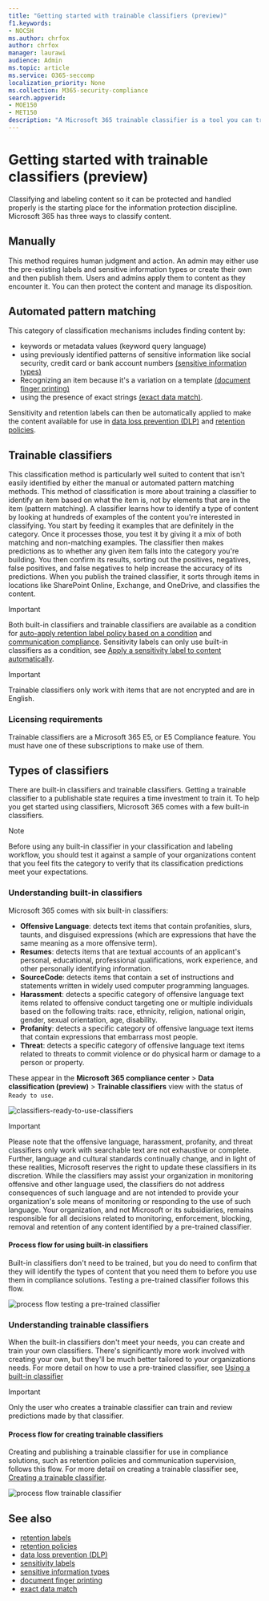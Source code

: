 ```yaml
---
title: "Getting started with trainable classifiers (preview)"
f1.keywords:
- NOCSH
ms.author: chrfox
author: chrfox
manager: laurawi
audience: Admin
ms.topic: article
ms.service: O365-seccomp
localization_priority: None
ms.collection: M365-security-compliance
search.appverid: 
- MOE150
- MET150
description: "A Microsoft 365 trainable classifier is a tool you can train to recognize various types of content by giving it positive and negative samples to look at. Once the classifier is trained, you confirm that its results are accurate. Then you use it to search through your organization's content and classify it to apply retention or sensitivity labels or include it in data loss prevention (DLP) or retention policies."
---
```


# Getting started with trainable classifiers (preview)

Classifying and labeling content so it can be protected and handled properly is the starting place for the information protection discipline. Microsoft 365 has three ways to classify content.

## Manually

This method requires human judgment and action. An admin may either use the pre-existing labels and sensitive information types or create their own and then publish them. Users and admins apply them to content as they encounter it. You can then protect the content and manage its disposition.

## Automated pattern matching

This category of classification mechanisms includes finding content by:

- keywords or metadata values (keyword query language)
- using previously identified patterns of sensitive information like social security, credit card or bank account numbers [(sensitive information types)](what-the-sensitive-information-types-look-for.md)
- Recognizing an item because it's a variation on a template [(document finger printing)](document-fingerprinting.md)
- using the presence of exact strings [(exact data match)](create-custom-sensitive-information-types-with-exact-data-match-based-classification.md).

Sensitivity and retention labels can then be automatically applied to make the content available for use in [data loss prevention (DLP)](data-loss-prevention-policies.md) and [retention policies](retention-policies.md).

## Trainable classifiers

This classification method is particularly well suited to content that isn't easily identified by either the manual or automated pattern matching methods. This method of classification is more about training a classifier to identify an item based on what the item is, not by elements that are in the item (pattern matching). A classifier learns how to identify a type of content by looking at hundreds of examples of the content you're interested in classifying. You start by feeding it examples that are definitely in the category. Once it processes those, you test it by giving it a mix of both matching and non-matching examples. The classifier then makes predictions as to whether any given item falls into the category you're building. You then confirm its results, sorting out the positives, negatives, false positives, and false negatives to help increase the accuracy of its predictions. When you publish the trained classifier, it sorts through items in locations like SharePoint Online, Exchange, and OneDrive, and classifies the content.

> [!IMPORTANT]
> Both built-in classifiers and trainable classifiers are available as a condition for [auto-apply retention label policy based on a condition](labels.md#applying-a-retention-label-automatically-based-on-conditions) and [communication compliance](communication-compliance.md). Sensitivity labels can only use built-in classifiers as a condition, see [Apply a sensitivity label to content automatically](apply-sensitivity-label-automatically.md).

> [!IMPORTANT]
> Trainable classifiers only work with items that are not encrypted and are in English.

### Licensing requirements

Trainable classifiers are a Microsoft 365 E5, or E5 Compliance feature. You must have one of these subscriptions to make use of them.

## Types of classifiers

There are built-in classifiers and trainable classifiers. Getting a trainable classifier to a publishable state requires a time investment to train it. To help you get started using classifiers, Microsoft 365 comes with a few built-in classifiers.

> [!NOTE]
> Before using any built-in classifier in your classification and labeling workflow, you should test it against a sample of your organizations content that you feel fits the category to verify that its classification predictions meet your expectations.

### Understanding built-in classifiers

Microsoft 365 comes with six built-in classifiers:

- **Offensive Language**: detects text items that contain profanities, slurs, taunts, and disguised expressions (which are expressions that have the same meaning as a more offensive term).
- **Resumes**: detects items that are textual accounts of an applicant's personal, educational, professional qualifications, work experience, and other personally identifying information.
- **SourceCode**: detects items that contain a set of instructions and statements written in widely used computer programming languages.
- **Harassment**: detects a specific category of offensive language text items related to offensive conduct targeting one or multiple individuals based on the following traits: race, ethnicity, religion, national origin, gender, sexual orientation, age, disability.
- **Profanity**: detects a specific category of offensive language text items that contain expressions that embarrass most people.
- **Threat**: detects a specific category of offensive language text items related to threats to commit violence or do physical harm or damage to a person or property.

These appear in the **Microsoft 365 compliance center** > **Data classification (preview)** > **Trainable classifiers** view with the status of `Ready to use`.

![classifiers-ready-to-use-classifiers](../media/classifiers-ready-to-use-classifiers.png)

> [!IMPORTANT]
> Please note that the offensive language, harassment, profanity, and threat classifiers only work with searchable text are not exhaustive or complete.  Further, language and cultural standards continually change, and in light of these realities, Microsoft reserves the right to update these classifiers in its discretion. While the classifiers may assist your organization in monitoring offensive and other language used, the classifiers do not address consequences of such language and are not intended to provide your organization's sole means of monitoring or responding to the use of such language. Your organization, and not Microsoft or its subsidiaries, remains responsible for all decisions related to monitoring, enforcement, blocking, removal and retention of any content identified by a pre-trained classifier.

#### Process flow for using built-in classifiers

Built-in classifiers don't need to be trained, but you do need to confirm that they will identify the types of content that you need them to before you use them in compliance solutions. Testing a pre-trained classifier follows this flow.

![process flow testing a pre-trained classifier](../media/classifier-pre-trained-classifier-flow.png)

### Understanding trainable classifiers

When the built-in classifiers don't meet your needs, you can create and train your own classifiers. There's significantly more work involved with creating your own, but they'll be much better tailored to your organizations needs. For more detail on how to use a pre-trained classifier, see [Using a built-in classifier](classifier-using-a-ready-to-use-classifier.md)

> [!IMPORTANT]
> Only the user who creates a trainable classifier can train and review predictions made by that classifier.

#### Process flow for creating trainable classifiers

Creating and publishing a trainable classifier for use in compliance solutions, such as retention policies and communication supervision, follows this flow. For more detail on creating a trainable classifier see, [Creating a trainable classifier](classifier-creating-a-trainable-classifier.md).

![process flow trainable classifier](../media/classifier-trainable-classifier-flow.png)

## See also

- [retention labels](labels.md)
- [retention policies](retention-policies.md)
- [data loss prevention (DLP)](data-loss-prevention-policies.md)
- [sensitivity labels](sensitivity-labels.md)
- [sensitive information types](what-the-sensitive-information-types-look-for.md)
- [document finger printing](document-fingerprinting.md)
- [exact data match](create-custom-sensitive-information-types-with-exact-data-match-based-classification.md)
